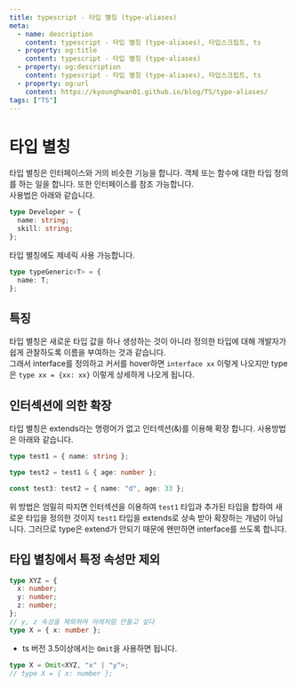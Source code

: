 ```yaml
---
title: typescript - 타입 별칭 (type-aliases)
meta:
  - name: description
    content: typescript - 타입 별칭 (type-aliases), 타입스크립트, ts
  - property: og:title
    content: typescript - 타입 별칭 (type-aliases)
  - property: og:description
    content: typescript - 타입 별칭 (type-aliases), 타입스크립트, ts
  - property: og:url
    content: https://kyounghwan01.github.io/blog/TS/type-aliases/
tags: ["TS"]
---
```


# 타입 별칭

타입 별칭은 인터페이스와 거의 비슷한 기능을 합니다. 객체 또는 함수에 대한 타입 정의를 하는 일을 합니다. 또한 인터페이스를 참조 가능합니다. <br>
사용법은 아래와 같습니다.

```ts
type Developer = {
  name: string;
  skill: string;
};
```

타입 별칭에도 제네릭 사용 가능합니다.

```ts
type typeGeneric<T> = {
  name: T;
};
```

## 특징

타입 별칭은 새로운 타입 값을 하나 생성하는 것이 아니라 정의한 타입에 대해 개발자가 쉽게 관찰하도록 이름을 부여하는 것과 같습니다. <br> 그래서 interface를 정의하고 커서를 hover하면 `interface xx` 이렇게 나오지만 type은 `type xx = {xx: xx}` 이렇게 상세하게 나오게 됩니다.

## 인터섹션에 의한 확장

타입 별칭은 extends라는 명령어가 없고 인터섹션(&)를 이용해 확장 합니다. 사용방법은 아래와 같습니다.

```ts
type test1 = { name: string };

type test2 = test1 & { age: number };

const test3: test2 = { name: "d", age: 33 };
```

위 방법은 엄밀히 따지면 인터섹션을 이용하여 `test1` 타입과 추가된 타입을 합하여 새로운 타입을 정의한 것이지 `test1` 타입을 extends로 상속 받아 확장하는 개념이 아닙니다. 그러므로 type은 extend가 안되기 때문에 왠만하면 interface를 쓰도록 합니다.

## 타입 별칭에서 특정 속성만 제외

```ts
type XYZ = {
  x: number;
  y: number;
  z: number;
};
// y, z 속성을 제외하여 아래처럼 만들고 싶다
type X = { x: number };
```

- ts 버전 3.5이상에서는 `Omit`을 사용하면 됩니다.

```ts
type X = Omit<XYZ, "x" | "y">;
// type X = { x: number };
```

<TagLinks />

<Disqus />
